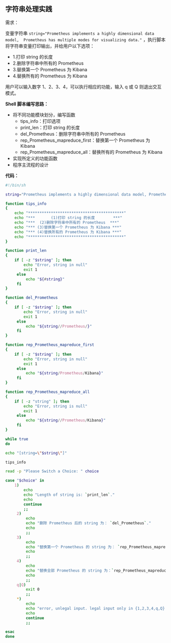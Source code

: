 ## 字符串处理实践

需求：

变量字符串 `string="Prometheus implements a highly dimensional data model,  Prometheus has multiple modes for visualizing data."` ，执行脚本将字符串变量打印输出，并给用户以下选项：

- 1.打印 string 的长度
- 2.删除字符串中所有的 Prometheus
- 3.替换第一个 Prometheus 为 Kibana
- 4.替换所有的 Prometheus 为 Kibana

用户可以输入数字 1、2、3、4，可以执行相应的功能，输入 q 或 Q 则退出交互模式。

**Shell 脚本编写思路：**

- 将不同功能模块划分，编写函数
  - tips_info：打印选项
  - print_len：打印 string 的长度
  - del_Prometheus：删除字符串中所有的 Prometheus
  - rep_Prometheus_mapreduce_first：替换第一个 Prometheus 为 Kibana
  - rep_Prometheus_mapreduce_all：替换所有的 Prometheus 为 Kibana
- 实现所定义的功能函数
- 程序主流程的设计



**代码：**

```sh
#!/bin/sh

string="Prometheus implements a highly dimensional data model, Prometheus has multiple modes for visualizing data"

function tips_info
{
    echo "******************************************"
    echo "***       (1)打印 string 的长度        ***"
    echo "***  (2)删除字符串中所有的 Prometheus  ***"
    echo "*** (3)替换第一个 Prometheus 为 Kibana ***"
    echo "*** (4)替换所有的 Prometheus 为 Kibana ***"
    echo "******************************************"
}

function print_len
{
    if [ -z "$string" ]; then
        echo "Error, string in null"
        exit 1
     else
         echo "${#string}"
     fi
}

function del_Prometheus
{
    if [ -z "$string" ]; then
        echo "Error, string in null"
        exit 1
     else
         echo "${string//Prometheus/}"
     fi
}

function rep_Prometheus_mapreduce_first
{
    if [ -z "$string" ]; then
        echo "Error, string in null"
        exit 1
     else 
         echo "${string/Prometheus/Kibana}"
     fi
}

function rep_Prometheus_mapreduce_all
{
    if [ -z "string" ]; then
        echo "Error, string is null"
        exit 1
     else
         echo "${string//Prometheus/Kibana}"
     fi
}

while true
do

echo "[string=\"$string\"]"

tips_info

read -p "Please Switch a Choice: " choice

case "$choice" in
    1)
        echo
        echo "Length of string is: `print_len`."
        echo
        continue
        ;;
     2)
         echo
         echo "删除 Prometheus 后的 string 为： `del_Prometheus`."
         echo
         ;;
     3)
         echo
         echo "替换第一个 Prometheus 的 string 为： `rep_Prometheus_mapreduce_first`."
         echo
         ;;
     4)
         echo
         echo "替换全部 Prometheus 的 string 为：`rep_Prometheus_mapreduce_all`."
         echo
         ;;
     q|Q)
         exit 0
         ;;
     *)
         echo
         echo "error, unlegal input. legal input only in {1,2,3,4,q,Q}."
         echo
         continue
         ;;

esac
done
```

